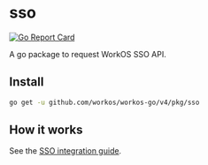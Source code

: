 # sso

[![Go Report Card](https://img.shields.io/badge/dev-reference-007d9c?logo=go&logoColor=white&style=flat)](https://pkg.go.dev/github.com/workos/workos-go/v4/pkg/sso)

A go package to request WorkOS SSO API.

## Install

```sh
go get -u github.com/workos/workos-go/v4/pkg/sso
```

## How it works

See the [SSO integration guide](https://workos.com/docs/sso/guide).
